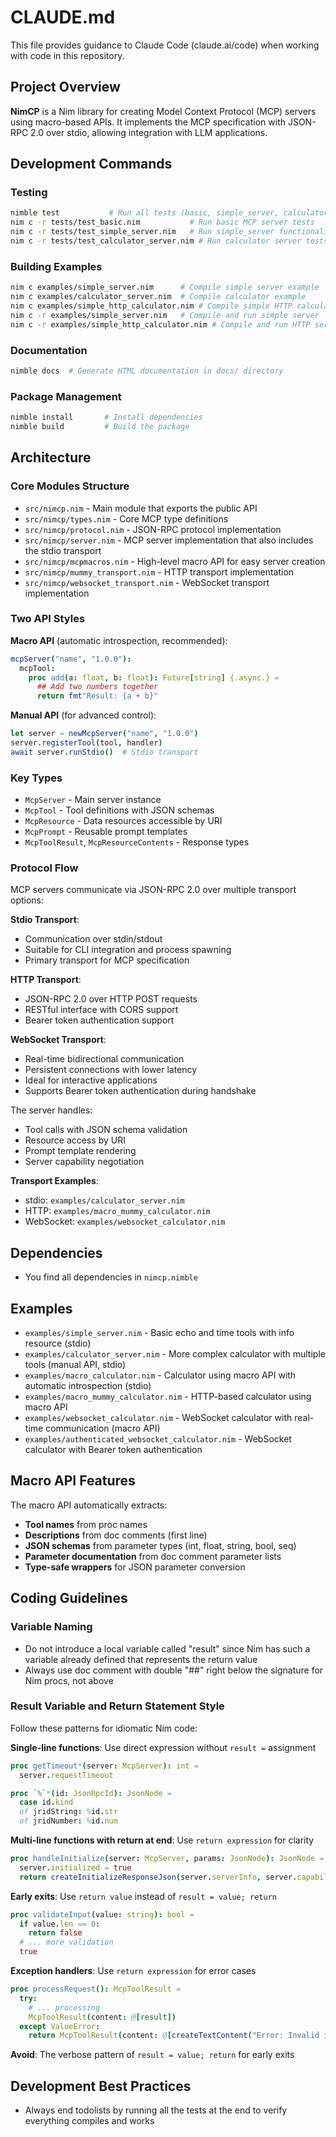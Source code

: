 # CLAUDE.md

This file provides guidance to Claude Code (claude.ai/code) when working with code in this repository.

## Project Overview

**NimCP** is a Nim library for creating Model Context Protocol (MCP) servers using macro-based APIs. It implements the MCP specification with JSON-RPC 2.0 over stdio, allowing integration with LLM applications.

## Development Commands

### Testing
```bash
nimble test           # Run all tests (basic, simple_server, calculator_server)
nim c -r tests/test_basic.nim           # Run basic MCP server tests
nim c -r tests/test_simple_server.nim   # Run simple_server functionality tests  
nim c -r tests/test_calculator_server.nim # Run calculator server tests
```

### Building Examples
```bash
nim c examples/simple_server.nim      # Compile simple server example
nim c examples/calculator_server.nim  # Compile calculator example
nim c examples/simple_http_calculator.nim # Compile simple HTTP calculator
nim c -r examples/simple_server.nim   # Compile and run simple server
nim c -r examples/simple_http_calculator.nim # Compile and run HTTP server
```

### Documentation
```bash
nimble docs  # Generate HTML documentation in docs/ directory
```

### Package Management
```bash
nimble install       # Install dependencies
nimble build         # Build the package
```

## Architecture

### Core Modules Structure
- `src/nimcp.nim` - Main module that exports the public API
- `src/nimcp/types.nim` - Core MCP type definitions
- `src/nimcp/protocol.nim` - JSON-RPC protocol implementation  
- `src/nimcp/server.nim` - MCP server implementation that also includes the stdio transport
- `src/nimcp/mcpmacros.nim` - High-level macro API for easy server creation
- `src/nimcp/mummy_transport.nim` - HTTP transport implementation
- `src/nimcp/websocket_transport.nim` - WebSocket transport implementation

### Two API Styles

**Macro API** (automatic introspection, recommended):
```nim
mcpServer("name", "1.0.0"):
  mcpTool:
    proc add(a: float, b: float): Future[string] {.async.} =
      ## Add two numbers together
      return fmt"Result: {a + b}"
```

**Manual API** (for advanced control):
```nim
let server = newMcpServer("name", "1.0.0")
server.registerTool(tool, handler)
await server.runStdio()  # Stdio transport
```

### Key Types
- `McpServer` - Main server instance
- `McpTool` - Tool definitions with JSON schemas
- `McpResource` - Data resources accessible by URI
- `McpPrompt` - Reusable prompt templates
- `McpToolResult`, `McpResourceContents` - Response types

### Protocol Flow
MCP servers communicate via JSON-RPC 2.0 over multiple transport options:

**Stdio Transport**:
- Communication over stdin/stdout
- Suitable for CLI integration and process spawning
- Primary transport for MCP specification

**HTTP Transport**:
- JSON-RPC 2.0 over HTTP POST requests
- RESTful interface with CORS support
- Bearer token authentication support

**WebSocket Transport**:
- Real-time bidirectional communication
- Persistent connections with lower latency
- Ideal for interactive applications
- Supports Bearer token authentication during handshake

The server handles:
- Tool calls with JSON schema validation
- Resource access by URI
- Prompt template rendering
- Server capability negotiation

**Transport Examples**: 
- stdio: `examples/calculator_server.nim`
- HTTP: `examples/macro_mummy_calculator.nim` 
- WebSocket: `examples/websocket_calculator.nim`

## Dependencies
- You find all dependencies in `nimcp.nimble`

## Examples
- `examples/simple_server.nim` - Basic echo and time tools with info resource (stdio)
- `examples/calculator_server.nim` - More complex calculator with multiple tools (manual API, stdio)
- `examples/macro_calculator.nim` - Calculator using macro API with automatic introspection (stdio)
- `examples/macro_mummy_calculator.nim` - HTTP-based calculator using macro API
- `examples/websocket_calculator.nim` - WebSocket calculator with real-time communication (macro API)
- `examples/authenticated_websocket_calculator.nim` - WebSocket calculator with Bearer token authentication

## Macro API Features
The macro API automatically extracts:
- **Tool names** from proc names
- **Descriptions** from doc comments (first line)
- **JSON schemas** from parameter types (int, float, string, bool, seq)
- **Parameter documentation** from doc comment parameter lists
- **Type-safe wrappers** for JSON parameter conversion

## Coding Guidelines

### Variable Naming
- Do not introduce a local variable called "result" since Nim has such a variable already defined that represents the return value
- Always use doc comment with double "##" right below the signature for Nim procs, not above

### Result Variable and Return Statement Style
Follow these patterns for idiomatic Nim code:

**Single-line functions**: Use direct expression without `result =` assignment
```nim
proc getTimeout*(server: McpServer): int =
  server.requestTimeout

proc `%`*(id: JsonRpcId): JsonNode =
  case id.kind
  of jridString: %id.str
  of jridNumber: %id.num
```

**Multi-line functions with return at end**: Use `return expression` for clarity
```nim
proc handleInitialize(server: McpServer, params: JsonNode): JsonNode =
  server.initialized = true
  return createInitializeResponseJson(server.serverInfo, server.capabilities)
```

**Early exits**: Use `return value` instead of `result = value; return`
```nim
proc validateInput(value: string): bool =
  if value.len == 0:
    return false
  # ... more validation
  true
```

**Exception handlers**: Use `return expression` for error cases
```nim
proc processRequest(): McpToolResult =
  try:
    # ... processing
    McpToolResult(content: @[result])
  except ValueError:
    return McpToolResult(content: @[createTextContent("Error: Invalid input")])
```

**Avoid**: The verbose pattern of `result = value; return` for early exits

## Development Best Practices
- Always end todolists by running all the tests at the end to verify everything compiles and works